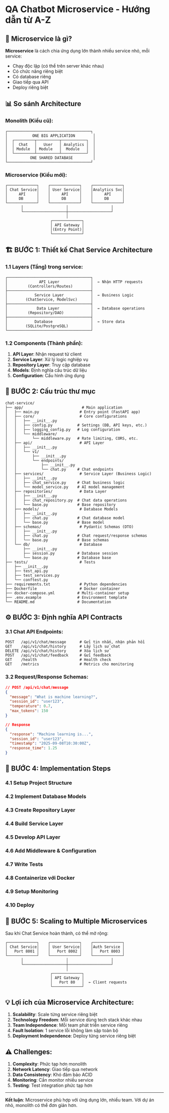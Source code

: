 # QA Chatbot Microservice - Hướng dẫn từ A-Z

## 🎯 Microservice là gì?

**Microservice** là cách chia ứng dụng lớn thành nhiều service nhỏ, mỗi service:

- Chạy độc lập (có thể trên server khác nhau)
- Có chức năng riêng biệt
- Có database riêng
- Giao tiếp qua API
- Deploy riêng biệt

## 📊 So sánh Architecture

### Monolith (Kiểu cũ):

```
┌─────────────────────────────────────┐
│           ONE BIG APPLICATION        │
│  ┌─────────┬──────────┬───────────┐  │
│  │  Chat   │   User   │ Analytics │  │
│  │ Module  │ Module   │  Module   │  │
│  └─────────┴──────────┴───────────┘  │
│          ONE SHARED DATABASE         │
└─────────────────────────────────────┘
```

### Microservice (Kiểu mới):

```
┌─────────────┐    ┌─────────────┐    ┌─────────────┐
│ Chat Service│    │ User Service│    │Analytics Svc│
│     API     │    │     API     │    │     API     │
│     DB      │    │     DB      │    │     DB      │
└─────────────┘    └─────────────┘    └─────────────┘
       │                   │                   │
       └───────────────────┼───────────────────┘
                           │
                    ┌─────────────┐
                    │ API Gateway │
                    │(Entry Point)│
                    └─────────────┘
```

## 🏗️ BƯỚC 1: Thiết kế Chat Service Architecture

### 1.1 Layers (Tầng) trong service:

```
┌─────────────────────────────────────┐
│              API Layer              │  ← Nhận HTTP requests
│         (Controllers/Routes)        │
├─────────────────────────────────────┤
│            Service Layer            │  ← Business Logic
│        (ChatService, ModelSvc)      │
├─────────────────────────────────────┤
│             Data Layer              │  ← Database operations
│         (Repository/DAO)            │
├─────────────────────────────────────┤
│            Database                 │  ← Store data
│        (SQLite/PostgreSQL)          │
└─────────────────────────────────────┘
```

### 1.2 Components (Thành phần):

1. **API Layer**: Nhận request từ client
2. **Service Layer**: Xử lý logic nghiệp vụ
3. **Repository Layer**: Truy cập database
4. **Models**: Định nghĩa cấu trúc dữ liệu
5. **Configuration**: Cấu hình ứng dụng

## 📁 BƯỚC 2: Cấu trúc thư mục

```
chat-service/
├── app/                          # Main application
│   ├── main.py                  # Entry point (FastAPI app)
│   ├── core/                    # Core configurations
│   │   ├── __init__.py
│   │   ├── config.py           # Settings (DB, API keys, etc.)
│   │   ├── logging_config.py   # Log configuration
│   │   └── middleware/
│   │       └── middleware.py   # Rate limiting, CORS, etc.
│   ├── api/                     # API Layer
│   │   ├── __init__.py
│   │   └── v1/
│   │       ├── __init__.py
│   │       └── endpoints/
│   │           ├── __init__.py
│   │           └── chat.py     # Chat endpoints
│   ├── services/                # Service Layer (Business Logic)
│   │   ├── __init__.py
│   │   ├── chat_service.py     # Chat business logic
│   │   └── model_service.py    # AI model management
│   ├── repositories/            # Data Layer
│   │   ├── __init__.py
│   │   ├── chat_repository.py  # Chat data operations
│   │   └── base.py             # Base repository
│   ├── models/                  # Database Models
│   │   ├── __init__.py
│   │   ├── chat.py             # Chat database model
│   │   └── base.py             # Base model
│   ├── schemas/                 # Pydantic Schemas (DTO)
│   │   ├── __init__.py
│   │   ├── chat.py             # Chat request/response schemas
│   │   └── base.py             # Base schemas
│   └── db/                      # Database
│       ├── __init__.py
│       ├── session.py          # Database session
│       └── base.py             # Database base
├── tests/                       # Tests
│   ├── __init__.py
│   ├── test_api.py
│   ├── test_services.py
│   └── conftest.py
├── requirements.txt             # Python dependencies
├── Dockerfile                   # Docker container
├── docker-compose.yml          # Multi-container setup
├── .env.example                # Environment template
└── README.md                   # Documentation
```

## ⚙️ BƯỚC 3: Định nghĩa API Contracts

### 3.1 Chat API Endpoints:

```
POST   /api/v1/chat/message      # Gửi tin nhắn, nhận phản hồi
GET    /api/v1/chat/history      # Lấy lịch sử chat
DELETE /api/v1/chat/history      # Xóa lịch sử
POST   /api/v1/chat/feedback     # Gửi feedback
GET    /health                   # Health check
GET    /metrics                  # Metrics cho monitoring
```

### 3.2 Request/Response Schemas:

```json
// POST /api/v1/chat/message
{
  "message": "What is machine learning?",
  "session_id": "user123",
  "temperature": 0.7,
  "max_tokens": 150
}

// Response
{
  "response": "Machine learning is...",
  "session_id": "user123",
  "timestamp": "2025-09-08T10:30:00Z",
  "response_time": 1.25
}
```

## 🔧 BƯỚC 4: Implementation Steps

### 4.1 Setup Project Structure

### 4.2 Implement Database Models

### 4.3 Create Repository Layer

### 4.4 Build Service Layer

### 4.5 Develop API Layer

### 4.6 Add Middleware & Configuration

### 4.7 Write Tests

### 4.8 Containerize với Docker

### 4.9 Setup Monitoring

### 4.10 Deploy

## 🚀 BƯỚC 5: Scaling to Multiple Microservices

Sau khi Chat Service hoàn thành, có thể mở rộng:

```
┌─────────────┐    ┌─────────────┐    ┌─────────────┐
│ Chat Service│    │ User Service│    │Auth Service │
│   Port 8001 │    │   Port 8002 │    │   Port 8003 │
└─────────────┘    └─────────────┘    └─────────────┘
       │                   │                   │
       └───────────────────┼───────────────────┘
                           │
                    ┌─────────────┐
                    │ API Gateway │
                    │   Port 80   │  ← Client requests
                    └─────────────┘
```

## 💡 Lợi ích của Microservice Architecture:

1. **Scalability**: Scale từng service riêng biệt
2. **Technology Freedom**: Mỗi service dùng tech stack khác nhau
3. **Team Independence**: Mỗi team phát triển service riêng
4. **Fault Isolation**: 1 service lỗi không làm sập toàn bộ
5. **Deployment Independence**: Deploy từng service riêng biệt

## ⚠️ Challenges:

1. **Complexity**: Phức tạp hơn monolith
2. **Network Latency**: Giao tiếp qua network
3. **Data Consistency**: Khó đảm bảo ACID
4. **Monitoring**: Cần monitor nhiều service
5. **Testing**: Test integration phức tạp hơn

---

**Kết luận**: Microservice phù hợp với ứng dụng lớn, nhiều team. Với dự án nhỏ, monolith có thể đơn giản hơn.
